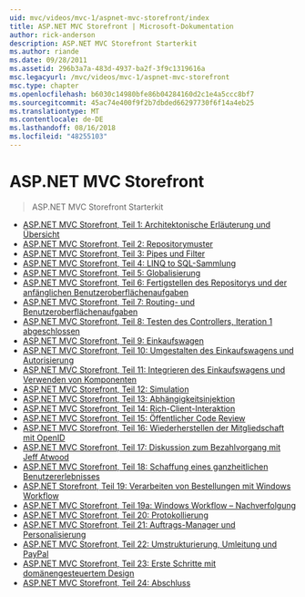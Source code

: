```yaml
---
uid: mvc/videos/mvc-1/aspnet-mvc-storefront/index
title: ASP.NET MVC Storefront | Microsoft-Dokumentation
author: rick-anderson
description: ASP.NET MVC Storefront Starterkit
ms.author: riande
ms.date: 09/28/2011
ms.assetid: 296b3a7a-483d-4937-ba2f-3f9c1319616a
msc.legacyurl: /mvc/videos/mvc-1/aspnet-mvc-storefront
msc.type: chapter
ms.openlocfilehash: b6030c14980bfe86b04284160d2c1e4a5ccc8bf7
ms.sourcegitcommit: 45ac74e400f9f2b7dbded66297730f6f14a4eb25
ms.translationtype: MT
ms.contentlocale: de-DE
ms.lasthandoff: 08/16/2018
ms.locfileid: "48255103"
---
```

<a name="aspnet-mvc-storefront"></a>ASP.NET MVC Storefront
====================
> ASP.NET MVC Storefront Starterkit


- [ASP.NET MVC Storefront, Teil 1: Architektonische Erläuterung und Übersicht](aspnet-mvc-storefront-part-1-architectural-discussion-and-overview.md)
- [ASP.NET MVC Storefront, Teil 2: Repositorymuster](aspnet-mvc-storefront-part-2-the-repository-pattern.md)
- [ASP.NET MVC Storefront, Teil 3: Pipes und Filter](aspnet-mvc-storefront-part-3-pipes-and-filters.md)
- [ASP.NET MVC Storefront, Teil 4: LINQ to SQL-Sammlung](aspnet-mvc-storefront-part-4-linq-to-sql-spike.md)
- [ASP.NET MVC Storefront, Teil 5: Globalisierung](aspnet-mvc-storefront-part-5-globalization.md)
- [ASP.NET MVC Storefront, Teil 6: Fertigstellen des Repositorys und der anfänglichen Benutzeroberflächenaufgaben](aspnet-mvc-storefront-part-6-finishing-the-repository-and-initial-ui-work.md)
- [ASP.NET MVC Storefront, Teil 7: Routing- und Benutzeroberflächenaufgaben](aspnet-mvc-storefront-part-7-routing-and-ui-work.md)
- [ASP.NET MVC Storefront, Teil 8: Testen des Controllers, Iteration 1 abgeschlossen](aspnet-mvc-storefront-part-8-testing-controllers-iteration-1-complete.md)
- [ASP.NET MVC Storefront, Teil 9: Einkaufswagen](aspnet-mvc-storefront-part-9-the-shopping-cart.md)
- [ASP.NET MVC Storefront, Teil 10: Umgestalten des Einkaufswagens und Autorisierung](aspnet-mvc-storefront-part-10-shopping-cart-refactor-and-authorization.md)
- [ASP.NET MVC Storefront, Teil 11: Integrieren des Einkaufswagens und Verwenden von Komponenten](aspnet-mvc-storefront-part-11-hooking-up-the-shopping-cart-and-using-components.md)
- [ASP.NET MVC Storefront, Teil 12: Simulation](aspnet-mvc-storefront-part-12-mocking.md)
- [ASP.NET MVC Storefront, Teil 13: Abhängigkeitsinjektion](aspnet-mvc-storefront-part-13-dependency-injection.md)
- [ASP.NET MVC Storefront, Teil 14: Rich-Client-Interaktion](aspnet-mvc-storefront-part-14-rich-client-interaction.md)
- [ASP.NET MVC Storefront, Teil 15: Öffentlicher Code Review](aspnet-mvc-storefront-part-15-public-code-review.md)
- [ASP.NET MVC Storefront, Teil 16: Wiederherstellen der Mitgliedschaft mit OpenID](aspnet-mvc-storefront-part-16-membership-redo-with-openid.md)
- [ASP.NET MVC Storefront, Teil 17: Diskussion zum Bezahlvorgang mit Jeff Atwood](aspnet-mvc-storefront-part-17-checkout-with-jeff-atwood.md)
- [ASP.NET MVC Storefront, Teil 18: Schaffung eines ganzheitlichen Benutzererlebnisses](aspnet-mvc-storefront-part-18-creating-an-experience.md)
- [ASP.NET Storefront, Teil 19: Verarbeiten von Bestellungen mit Windows Workflow](aspnet-mvc-storefront-part-19-processing-orders-with-windows-workflow.md)
- [ASP.NET MVC Storefront, Teil 19a: Windows Workflow – Nachverfolgung](aspnet-mvc-storefront-part-19a-windows-workflow-followup.md)
- [ASP.NET MVC Storefront, Teil 20: Protokollierung](aspnet-mvc-storefront-part-20-logging.md)
- [ASP.NET MVC Storefront, Teil 21: Auftrags-Manager und Personalisierung](aspnet-mvc-storefront-part-21-order-manager-and-personalization.md)
- [ASP.NET MVC Storefront, Teil 22: Umstrukturierung, Umleitung und PayPal](aspnet-mvc-storefront-part-22-restructuring-rerouting-and-paypal.md)
- [ASP.NET MVC Storefront, Teil 23: Erste Schritte mit domänengesteuertem Design](aspnet-mvc-storefront-part-23-getting-started-with-domain-driven-design.md)
- [ASP.NET MVC Storefront, Teil 24: Abschluss](aspnet-mvc-storefront-part-24-finis.md)
